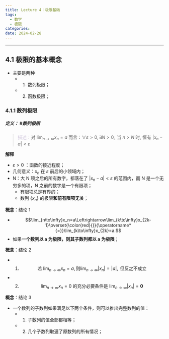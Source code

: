 ```yaml
---
title: Lecture 4：极限基础
tags:
  - 数学
  - 极限
categories: 
date: 2024-02-28
---
```

---
## 4.1 极限的基本概念
+ 主要是两种
	+ 1. 数列极限；
	+ 2. 函数极限；

### 4.1.1 数列极限 
##### **定义**： #数列极限
> <font color="#ccc1d9">描述：</font>对 $\lim_{n\to\infty}x_n=a$ 而言：$\forall\varepsilon>0,\exists N>0,\text{ 当 }n>N\text{ 时, 恒有 }|x_n-a|<\varepsilon$

**解释**
+ $\varepsilon>0$ ：函数的接近程度；
+ 几何意义：$x_n$ 在 $\varepsilon$ 前后的小领域内；
+ N：大 N 项之后的所有数字，都落在了 $|x_n-a|<\varepsilon$ 的范围内，而 N 是一个无穷多的项，N 之前的数字是一个有限项；
	+ 有限项总是有界的；  
	+ 数列 $\left\{x_n\right\}$ 的极限**和前有限项无关**；

**概念**：结论 1
+ $$\lim_{n\to\infty}x_n=a\Leftrightarrow\lim_{k\to\infty}x_{2k-1}\overset{\color{red}{}}{\operatorname*{=}}\lim_{k\to\infty}x_{2k}=a.$$
+ 如果**一个数列以 a 为极限，则其子数列都以 a 为极限**；

**概念**：结论 2
+ 1. $$\text{若 }\lim_{n\to\infty}x_n=a,\text{则}\lim_{n\to\infty}\lvert x_n\rvert=\lvert a\rvert,\text{ 但反之不成立}$$
+ 2. $$\lim_{n\to\infty}x_n=0\text{ 的充分必要条件是 }\lim_{n\to\infty}|x_n|=\mathbf{0}$$

**概念**：结论 3
+ 一个数列的子数列如果满足以下两个条件，则可以推出完整数列的值：
	+ 1. 子数列的值全部都相等；
	+ 2. 几个子数列取遍了原数列的所有情况；
